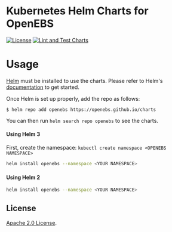 
# Kubernetes Helm Charts for OpenEBS

[![License](https://img.shields.io/badge/License-Apache%202.0-blue.svg)](https://opensource.org/licenses/Apache-2.0)
[![Lint and Test Charts](https://github.com/openebs/charts/workflows/Lint%20and%20Test%20Charts/badge.svg?branch=master)](https://github.com/openebs/charts/actions)

# Usage

[Helm](https://helm.sh) must be installed to use the charts.
Please refer to Helm's [documentation](https://helm.sh/docs/) to get started.

Once Helm is set up properly, add the repo as follows:

```console
$ helm repo add openebs https://openebs.github.io/charts
```

You can then run `helm search repo openebs` to see the charts.

#### Using Helm 3

First, create the namespace: `kubectl create namespace <OPENEBS NAMESPACE>`

```bash
helm install openebs --namespace <YOUR NAMESPACE>
```

#### Using Helm 2

```bash
helm install openebs --namespace <YOUR NAMESPACE>
```

## License

[Apache 2.0 License](./LICENSE).